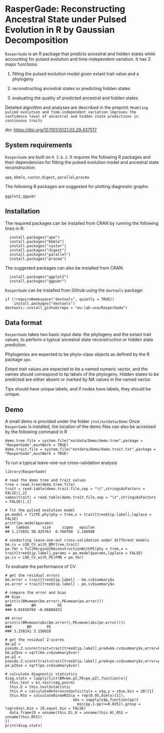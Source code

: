 # RasperGade: Reconstructing Ancestral State under Pulsed Evolution in R by Gaussian Decomposition
`RasperGade` is an  R package that predicts ancestral and hidden states while accounting for pulsed evolution and time-independent variation.
It has 3 major functions:

1. fitting the pulsed evolution model given extant trait value and a phylogeny

2. reconstructing ancestral states or predicting hidden states

3. evaluating the quality of predicted ancestral and hidden states

Detailed algorithm and analyses are described in the preprint: `Modeling pulsed evolution and time-independent variation improves the confidence level of ancestral and hidden state predictions in continuous traits`

doi: https://doi.org/10.1101/2021.03.29.437517

## System requirements
`RasperGade` are built on `R 3.6.3`. It requires the following R packages and their dependencies for fitting the pulsed evolution model and ancestral state reconstruction: 

`ape`, `bbmle`, `castor`,`digest`, `parallel`,`pracma`

The following R packages are suggested for plotting diagnostic graphs: 

`ggplot2`, `ggpubr`

## Installation
The required packages can be installed from CRAN by running the following lines in R:
```
  install.packages("ape")
  install.packages("bbmle")
  install.packages("castor")
  install.packages("digest")
  install.packages("parallel")
  install.packages("pracma")
```
The suggested packages can also be installed from CRAN:
```
  install.packages("ggplot2")
  install.packages("ggpubr")
```
`RasperGade` can be installed from Github using the `devtools` package:
```
if (!requireNamespace("devtools", quietly = TRUE))
    install.packages("devtools")
devtools::install_github(repo = "wu-lab-uva/RasperGade")
```
## Data format
`RasperGade` takes two basic input data: the phylogeny and the extant trait values, to perform a typical ancestral state reconstruction or hidden state prediction.

Phylogenies are expected to be phylo-class objects as defined by the R package `ape`.

Extant trait values are expected to be a named numeric vector, and the names should correspond to tip labels of the phylogeny. Hidden states to be predicted are either absent or marked by NA values in the named vector.

Tips should have unique labels, and if nodes have labels, they should be unique.

## Demo
A small demo is provided under the folder `inst/extdata/Demo`
Once `RasperGade` is installed, the location of the demo files can also be accessed by the following command in R
```
demo.tree.file = system.file("extdata/Demo/demo.tree",package = "RasperGade",mustWork = TRUE)
demo.trait.file = system.file("extdata/Demo/demo.trait.txt",package = "RasperGade",mustWork = TRUE)
```
To run a typical leave-one-out cross-validation analysis
```
library(RasperGade)

# read the demo tree and trait values
tree = read.tree(demo.tree.file)
trait = read.table(demo.trait.file,sep = "\t",stringsAsFactors = FALSE)[,2]
names(trait) = read.table(demo.trait.file,sep = "\t",stringsAsFactors = FALSE)[,1]

# fit the pulsed evolution model
pe.model = fitPE.phy(phy = tree,x = trait[tree$tip.label],laplace = FALSE)
print(pe.model$params)
##   lambda      size     sigma   epsilon 
## 1.172651 58.925763  6.760760  2.166998 

# conducting leave-one-out cross-validation under different models
bm.cv = LOO_CV_with_BM(tree,trait)
pe.fmr = fullMarginalReconstructionWithPE(phy = tree,x = trait[tree$tip.label],params = pe.model$params,laplace = FALSE)
pe.cv = LOO_CV_with_PE(FMR = pe.fmr)
```
To evaluate the performance of CV
```
# get the residual errors
bm.error = trait[tree$tip.label] - bm.cv$summary$x
pe.error = trait[tree$tip.label] - pe.cv$summary$x

# compare the error and bias
## bias
print(c(BM=mean(bm.error),PE=mean(pe.error)))
###         BM          PE 
### 0.01810704 -0.08808421 

## error
print(c(BM=mean(abs(bm.error)),PE=mean(abs(pe.error))))
###       BM       PE 
### 3.258241 3.156028 

# get the residual Z-scores
bm.pZ = pseudo.Z.score(trait=trait[tree$tip.label],pred=bm.cv$summary$x,error=bm.cv$error)
bm.pZ$se = sqrt(bm.cv$summary$var)
pe.pZ = pseudo.Z.score(trait=trait[tree$tip.label],pred=pe.cv$summary$x,error=pe.cv$error)
pe.pZ$se = sqrt(pe.cv$summary$var)

# calculate diagnostic statistics
diag.stats = lapply(list(BM=bm.pZ,PE=pe.pZ),function(x){
  this.test = ks.test(x$q,pnorm)
  this.D = this.test$statistic
  this.H = calculateHeteroscedasticity(x = x$q,y = x$se,bin = 20)[1]
  this.RSS = calculateBinomRSS(p = rep(0.95,dim(x)[1]),
                               obs = sapply(x$p,function(pp){
                                 min(pp,1-pp)>=0.025}),group = log(x$se),bin = 10,equal.bin = FALSE)
  data.frame(D = unname(this.D),H = unname(this.H),RSS = unname(this.RSS))
})
print(diag.stats)
```